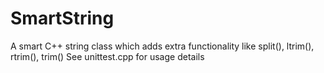 # SmartString
A smart C++ string class which adds extra functionality like split(), ltrim(), rtrim(), trim()
See unittest.cpp for usage details

